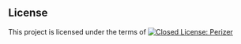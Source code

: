 ## License

This project is licensed under the terms of [![Closed License: Perizer](https://img.shields.io/badge/Perizer-Closed_License-blue.svg)](https://github.com/perizer/licenses/blob/main/PERIZER_CLOSED_LICENSE.md)
